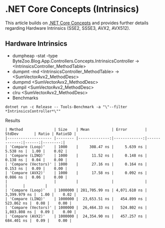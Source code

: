 # .NET Core Concepts (Intrinsics)

This article builds on [.NET Core Concepts](./.NET%20Core%20Concepts%20(Summary).md) and provides further details regarding Hardware Intrinsics (SSE2, SSSE3, AVX2, AVX512).

## Hardware Intrinsics

* dumpheap -stat -type ByteZoo.Blog.App.Controllers.Concepts.IntrinsicsController -> <IntrinsicsController_MethodTable>
* dumpmt -md <IntrinsicsController_MethodTable> -> <SumVectorAvx2_MethodDesc>
* dumpmd <SumVectorAvx2_MethodDesc>
* dumpil <SumVectorAvx2_MethodDesc>
* clru <SumVectorAvx2_MethodDesc>
* Benchmarks
```
dotnet run -c Release -- Tools-Benchmark -a "\"--filter *IntrinsicsController*\""
```

Results
```
| Method              | Size    | Mean          | Error        | StdDev       | Ratio | RatioSD |
|-------------------- |-------- |--------------:|-------------:|-------------:|------:|--------:|
| 'Compare (Loop)'    | 1000    |     308.47 ns |     5.639 ns |     5.538 ns |  1.00 |    0.02 |
| 'Compare (LINQ)'    | 1000    |      11.52 ns |     0.148 ns |     0.138 ns |  0.04 |    0.00 |
| 'Compare (Vectors)' | 1000    |      27.16 ns |     0.164 ns |     0.153 ns |  0.09 |    0.00 |
| 'Compare (AVX2)'    | 1000    |      17.58 ns |     0.092 ns |     0.086 ns |  0.06 |    0.00 |
|                     |         |               |              |              |       |         |
| 'Compare (Loop)'    | 1000000 | 281,705.99 ns | 4,071.610 ns | 3,399.979 ns |  1.00 |    0.02 |
| 'Compare (LINQ)'    | 1000000 |  23,653.51 ns |   454.899 ns |   523.862 ns |  0.08 |    0.00 |
| 'Compare (Vectors)' | 1000000 |  26,464.33 ns |   524.802 ns | 1,083.808 ns |  0.09 |    0.00 |
| 'Compare (AVX2)'    | 1000000 |  24,354.90 ns |   457.257 ns |   684.401 ns |  0.09 |    0.00 |
```